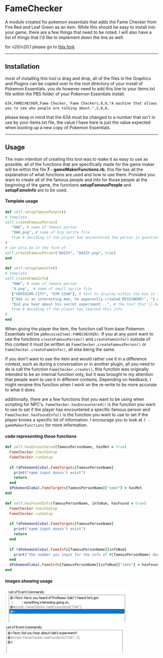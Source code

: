 # FameChecker
 A module created for pokemon essentials that adds the Fame Checker from Fire Red and Leaf Green as an item. While this should be easy to install into your game, there are a few things that need to be noted. I will also have a list of things that I'd like to implement down the line as well. 

 for v20/v20.1 please go to [this fork](https://github.com/domx9200/FameChecker)

---
## Installation
 most of installing this tool is drag and drop, all of the files in the Graphics and Plugins can be copied over to the root directory of your install of Pokemon Essentials. you do however need to add this line to your items.txt file within the PBS folder of your Pokemon Essentials install. 
```
634,FAMECHECKER,Fame Checker, Fame Checkers,8,0,"A machine that allows you to see who people are talking about.",2,0,6,
```
please keep in mind that the 634 must be changed to a number that isn't in use by your items.txt file, the value I have here is just the value expected when booting up a new copy of Pokemon Essentials.

---
## Usage
 The main intention of creating this tool was to make it as easy to use as possible, all of the functions that are specifically made for the game maker will be within the file **7 - gameMakerFunctions.rb**. this file has all the explanation of what functions are used and how to use them. Provided you want to create all of the famous people and info for those people at the beginning of the game, the functions **setupFamousPeople** and **setupFameInfo** are to be used.

 #### Template usage
 ```ruby
def self.setupFamousPeople()
# template
self.createFamousPerson(
    "OAK", # name of famous person
    "OAK.png", # name of big sprite file
    true # deciding if the player has encountered the person in question
)
# can also be in the form of
self.createFamousPerson("DAISY", "DAISY.png", true)
end

def self.setupFameInfo()
# template
self.createFameInfo(
    "OAK", # name of famous person
    "4.png",  # name of small sprite file
    ["VERIDIAN CITY", "GYM SIGN"], # text to display within the box in the middle of the screen
    ["Oak is an interesting man, he apparently created MISSINGNO!", "I get it, you're skeptical, but it's true, he really did!"], # text that displays when you press USE
    "Did you hear about his secret experiment...", # the text that'll be displayed when hovering over
    true # deciding if the player has learned this info
)
end
 ```

When giving the player the item, the function call from base Pokemon Essentials will be ``pbReceiveItem(:FAMECHECKER)``. If you at any point want to use the functions ``createFamousPerson()`` and ``createFameInfo()`` outside of this context it must be written as ``FameChecker.createFamousPerson()`` or  ``FameChecker.createFameInfo()``, all else being the same. 

If you don't want to use the item and would rather use it in a difference context, such as during a conversation or in another plugin, all you need to do is call the function ``FameChecker.create()``, this function was originally intended to be an internal function only, but it was brought to my attention that people want to use it in different contexts, Depending on feedback, I might rename this function when I work on the re-write to be more accurate to what it does.

additionally, there are a few functions that you want to be using when scripting for NPC's. ``FameChecker.hasEncountered()`` is the function you want to use to set if the player has encountered a specific famous person and ``FameChecker.hasFoundInfo()`` is the function you want to use to set if the player knows a specific bit of information. I encourage you to look at ``7 - gameMakerFunctions`` for more information.

#### code representing these functions
```ruby
def self.hasEncountered(famousPersonName, hasMet = true)
  FameChecker.checkSetup
  FameChecker.runSetup

  if !$PokemonGlobal.FameTargets[famousPersonName]
    print("name input doesn't exist")
    return
  end
  $PokemonGlobal.FameTargets[famousPersonName]["seen"] = hasMet
end

def self.hasFoundInfo(famousPersonName, infoNum, hasFound = true)
  FameChecker.checkSetup
  FameChecker.runSetup

  if !$PokemonGlobal.FameTargets[famousPersonName]
    print("name input doesn't exist")
    return
  end

  if !$PokemonGlobal.FameInfo[famousPersonName][infoNum]
    print("the number you input for the info of #{famousPersonName} doesn't exist.")
  end
  $PokemonGlobal.FameInfo[famousPersonName][infoNum]["seen"] = hasFound
end
```

#### images showing usage
![how to use FameChecker.hasEncountered](https://raw.githubusercontent.com/domx9200/FameChecker/main/screenshot.5.jpg)
![how to use FameChecker.hadFoundInfo](https://raw.githubusercontent.com/domx9200/FameChecker/main/screenshot.6.jpg)
